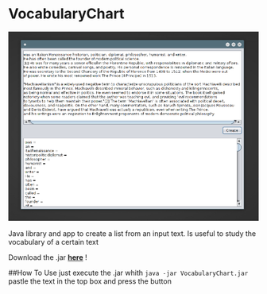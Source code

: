 # VocabularyChart

<img src="https://github.com/pedrob1ih/VocabularyChart/blob/interface/captures/capture.png"/>


Java library and app to create a list from an input text. Is useful to study the vocabulary of a certain text

Download the .jar **[here](https://github.com/pedrob1ih/VocabularyChart/raw/interface/dist/VocabularyChart.jar)** !


##How To Use
just execute the .jar whith ``` java -jar VocabularyChart.jar ```
pastle the text in the top box and press the button
